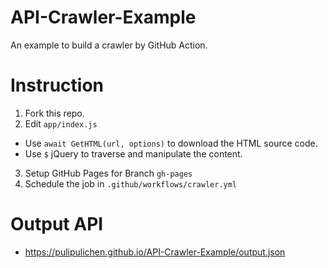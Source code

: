 # API-Crawler-Example
An example to build a crawler by GitHub Action.

# Instruction

1. Fork this repo.
2. Edit `app/index.js`
  * Use `await GetHTML(url, options)` to download the HTML source code.
  * Use `$` jQuery to traverse and manipulate the content.
3. Setup GitHub Pages for Branch `gh-pages`
4. Schedule the job in `.github/workflows/crawler.yml`
# Output API
- https://pulipulichen.github.io/API-Crawler-Example/output.json